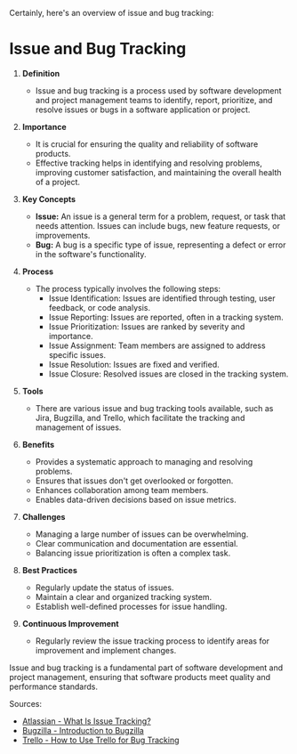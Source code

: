 Certainly, here's an overview of issue and bug tracking:

# Issue and Bug Tracking

1. **Definition**
   - Issue and bug tracking is a process used by software development and project management teams to identify, report, prioritize, and resolve issues or bugs in a software application or project.

2. **Importance**
   - It is crucial for ensuring the quality and reliability of software products.
   - Effective tracking helps in identifying and resolving problems, improving customer satisfaction, and maintaining the overall health of a project.

3. **Key Concepts**
   - **Issue:** An issue is a general term for a problem, request, or task that needs attention. Issues can include bugs, new feature requests, or improvements.
   - **Bug:** A bug is a specific type of issue, representing a defect or error in the software's functionality.
   
4. **Process**
   - The process typically involves the following steps:
     - Issue Identification: Issues are identified through testing, user feedback, or code analysis.
     - Issue Reporting: Issues are reported, often in a tracking system.
     - Issue Prioritization: Issues are ranked by severity and importance.
     - Issue Assignment: Team members are assigned to address specific issues.
     - Issue Resolution: Issues are fixed and verified.
     - Issue Closure: Resolved issues are closed in the tracking system.

5. **Tools**
   - There are various issue and bug tracking tools available, such as Jira, Bugzilla, and Trello, which facilitate the tracking and management of issues.

6. **Benefits**
   - Provides a systematic approach to managing and resolving problems.
   - Ensures that issues don't get overlooked or forgotten.
   - Enhances collaboration among team members.
   - Enables data-driven decisions based on issue metrics.

7. **Challenges**
   - Managing a large number of issues can be overwhelming.
   - Clear communication and documentation are essential.
   - Balancing issue prioritization is often a complex task.

8. **Best Practices**
   - Regularly update the status of issues.
   - Maintain a clear and organized tracking system.
   - Establish well-defined processes for issue handling.

9. **Continuous Improvement**
   - Regularly review the issue tracking process to identify areas for improvement and implement changes.

Issue and bug tracking is a fundamental part of software development and project management, ensuring that software products meet quality and performance standards.

Sources:
- [Atlassian - What Is Issue Tracking?](https://www.atlassian.com/software/jira/guides/what-is-issue-tracking)
- [Bugzilla - Introduction to Bugzilla](https://bugzilla.readthedocs.io/en/latest/introduction.html)
- [Trello - How to Use Trello for Bug Tracking](https://blog.trello.com/trello-bug-tracking)